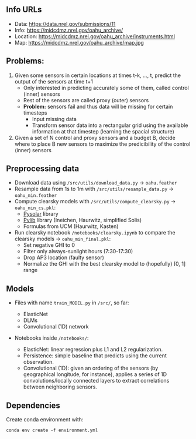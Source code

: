 ## Info URLs

* Data:     https://data.nrel.gov/submissions/11
* Info:     https://midcdmz.nrel.gov/oahu_archive/
* Location: https://midcdmz.nrel.gov/oahu_archive/instruments.html
* Map:      https://midcdmz.nrel.gov/oahu_archive/map.jpg

## Problems:
 1. Given some sensors in certain locations at times t-k, ..., t, predict the output of the sensors at time t+1
    * Only interested in predicting accurately some of them, called control (inner) sensors
    * Rest of the sensors are called proxy (outer) sensors
    * **Problem:** sensors fail and thus data will be missing for certain timesteps
        * Input missing data
        * Transform sensor data into a rectangular grid using the available information at that timestep (learning the spacial structure)
 2. Given a set of N control and proxy sensors and a budget B, decide where to place B new sensors to maximize the predicibility of the control (inner) sensors   


## Preprocessing data

* Download data using `/src/utils/download_data.py` -> `oahu.feather`
* Resample data from 1s to 1m with `/src/utils/resample_data.py` -> `oahu_min.feather`
* Compute clearsky models with `/src/utils/compute_clearsky.py` -> `oahu_min_cs.pkl`:
     * [Pysolar](https://pysolar.readthedocs.io/en/latest/) library
     * [Pvlib](https://pvlib-python.readthedocs.io/en/latest/clearsky.html) library (Ineichen, Haurwitz, simplified Solis)
     * Formulas from UCM (Haurwitz, Kasten)
* Run clearsky notebook `/notebooks/clearsky.ipynb` to compare the clearsky models -> `oahu_min_final.pkl`:
     * Set negative GHI to 0
     * Filter only always-sunlight hours (7:30-17:30)
     * Drop AP3 location (faulty sensor)
     * Normalize the GHI with the best clearsky model to (hopefully) [0, 1] range

## Models

* Files with name `train_MODEL.py` in `/src/`, so far:
   * ElasticNet
   * DLMs
   * Convolutional (1D) network
   
* Notebooks inside `/notebooks/`:
    * ElasticNet: linear regression plus L1 and L2 regularization.
    * Persistence: simple baseline that predicts using the current observation.
    * Convolutional (1D): given an ordering of the sensors (by geographical longitude, for instance), applies a
        series of 1D convolutions/locally connected layers to extract correlations between neighboring sensors.


## Dependencies

Create conda environment with:

    conda env create -f environment.yml
